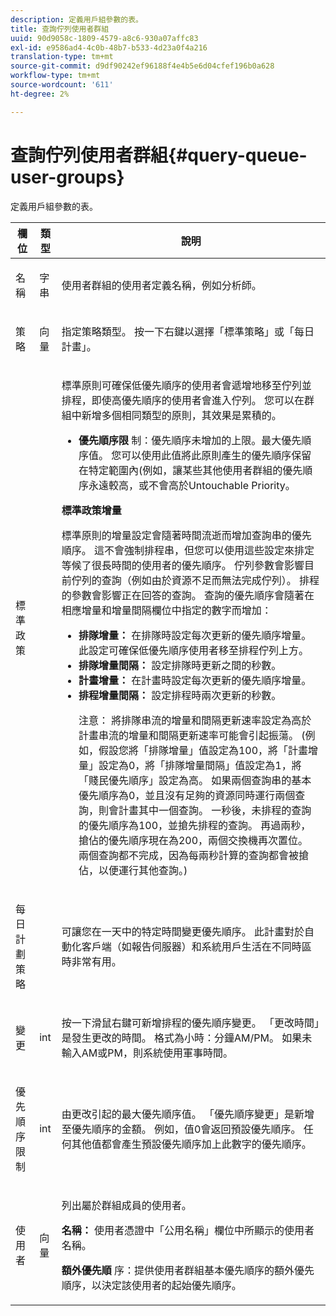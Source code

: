 ```yaml
---
description: 定義用戶組參數的表。
title: 查詢佇列使用者群組
uuid: 90d9058c-1809-4579-a8c6-930a07affc83
exl-id: e9586ad4-4c0b-48b7-b533-4d23a0f4a216
translation-type: tm+mt
source-git-commit: d9df90242ef96188f4e4b5e6d04cfef196b0a628
workflow-type: tm+mt
source-wordcount: '611'
ht-degree: 2%

---
```


# 查詢佇列使用者群組{#query-queue-user-groups}

定義用戶組參數的表。

<table id="table_670A47E25A7A43F0B599BD7ABB173E69"> 
 <thead> 
  <tr> 
   <th colname="col1" class="entry"> 欄位 </th> 
   <th colname="col2" class="entry"> 類型 </th> 
   <th colname="col3" class="entry"> 說明 </th> 
  </tr> 
 </thead>
 <tbody> 
  <tr> 
   <td colname="col1"> <p>名稱 </p> </td> 
   <td colname="col2"> <p>字串 </p> </td> 
   <td colname="col3"> <p>使用者群組的使用者定義名稱，例如分析師。 </p> </td> 
  </tr> 
  <tr> 
   <td colname="col1"> <p>策略 </p> </td> 
   <td colname="col2"> <p>向量 </p> </td> 
   <td colname="col3"> <p>指定策略類型。 按一下右鍵以選擇「標準策略」或「每日計畫」。 </p> </td> 
  </tr> 
  <tr> 
   <td colname="col1"> <p>標準政策 </p> </td> 
   <td colname="col2"> </td> 
   <td colname="col3"> <p>標準原則可確保低優先順序的使用者會遞增地移至佇列並排程，即使高優先順序的使用者會進入佇列。 您可以在群組中新增多個相同類型的原則，其效果是累積的。 
     <ul id="ul_F7F60D23DC934F61AF2183177A11FA65"> 
      <li id="li_805ED3E740814FAEBFF2B411BAB3D248"><b>優先順序限</b> 制：優先順序未增加的上限。最大優先順序值。 您可以使用此值將此原則產生的優先順序保留在特定範圍內(例如，讓某些其他使用者群組的優先順序永遠較高，或不會高於Untouchable Priority。 </li> 
     </ul> </p> <p> <b>標準政策增量</b> </p> <p>標準原則的增量設定會隨著時間流逝而增加查詢串的優先順序。 這不會強制排程串，但您可以使用這些設定來排定等候了很長時間的使用者的優先順序。 佇列參數會影響目前佇列的查詢（例如由於資源不足而無法完成佇列）。 排程的參數會影響正在回答的查詢。 查詢的優先順序會隨著在相應增量和增量間隔欄位中指定的數字而增加： 
     <ul id="ul_7A5EE18CE10E4484A203B938525C806C"> 
      <li id="li_4B5CD827AF3848DA811A96C851340518"><b>排隊增量：</b> 在排隊時設定每次更新的優先順序增量。此設定可確保低優先順序使用者移至排程佇列上方。 </li> 
      <li id="li_91CA798235234A1CAC7AB32A7FB1CE84"><b>排隊增量間隔：</b> 設定排隊時更新之間的秒數。 </li> 
      <li id="li_079275E21ABA43B796A853624A6BDC29"><b>計畫增量：</b> 在計畫時設定每次更新的優先順序增量。 </li> 
      <li id="li_3AE2EC3EBE6C4670BA0FA1BBD03FEBBD"><b>排程增量間隔：</b> 設定排程時兩次更新的秒數。 <p> <p>注意： 將排隊串流的增量和間隔更新速率設定為高於計畫串流的增量和間隔更新速率可能會引起振蕩。 (例如，假設您將「排隊增量」值設定為100，將「計畫增量」設定為0，將「排隊增量間隔」值設定為1，將「賤民優先順序」設定為高。 如果兩個查詢串的基本優先順序為0，並且沒有足夠的資源同時運行兩個查詢，則會計畫其中一個查詢。 一秒後，未排程的查詢的優先順序為100，並搶先排程的查詢。 再過兩秒，搶佔的優先順序現在為200，兩個交換機再次置位。 兩個查詢都不完成，因為每兩秒計算的查詢都會被搶佔，以便運行其他查詢。) </p> </p> </li> 
     </ul> </p> </td> 
  </tr> 
  <tr> 
   <td colname="col1"> <p>每日計劃策略 </p> </td> 
   <td colname="col2"> </td> 
   <td colname="col3"> <p>可讓您在一天中的特定時間變更優先順序。 此計畫對於自動化客戶端（如<span class="wintitle">報告伺服器</span>）和系統用戶生活在不同時區時非常有用。 </p> </td> 
  </tr> 
  <tr> 
   <td colname="col1"> <p>變更 </p> </td> 
   <td colname="col2"> <p>int </p> </td> 
   <td colname="col3"> <p>按一下滑鼠右鍵可新增排程的優先順序變更。 「更改時間」是發生更改的時間。 格式為小時：分鐘AM/PM。 如果未輸入AM或PM，則系統使用軍事時間。 </p> </td> 
  </tr> 
  <tr> 
   <td colname="col1"> <p>優先順序限制 </p> </td> 
   <td colname="col2"> <p>int </p> </td> 
   <td colname="col3"> <p>由更改引起的最大優先順序值。 「優先順序變更」是新增至優先順序的金額。 例如，值0會返回預設優先順序。 任何其他值都會產生預設優先順序加上此數字的優先順序。 </p> </td> 
  </tr> 
  <tr> 
   <td colname="col1"> <p>使用者 </p> </td> 
   <td colname="col2"> <p>向量 </p> </td> 
   <td colname="col3"> <p>列出屬於群組成員的使用者。 </p> <p> <b>名稱：</b> 使用者憑證中「公用名稱」欄位中所顯示的使用者名稱。 </p> <p> <b>額外優先順</b> 序：提供使用者群組基本優先順序的額外優先順序，以決定該使用者的起始優先順序。 </p> </td> 
  </tr> 
 </tbody> 
</table>
